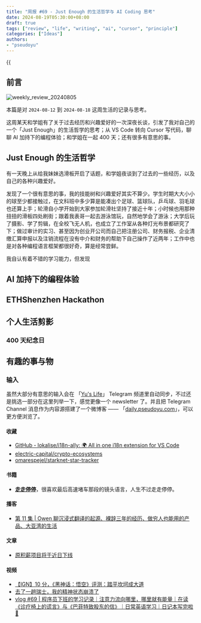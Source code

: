 ```yaml
---
title: "周报 #69 - Just Enough 的生活哲学与 AI Coding 思考"
date: 2024-08-19T05:30:00+08:00
draft: true
tags: ["review", "life", "writing", "ai", "cursor", "principle"]
categories: ["Ideas"]
authors:
- "pseudoyu"
---
```


{{<audio src="audios/photograph.mp3" caption="《Photograph - Ed Sheeran》" >}}

## 前言

![weekly_review_20240805](https://image.pseudoyu.com/images/weekly_review_20240805.png)

本篇是对 `2024-08-12` 到 `2024-08-18` 这周生活的记录与思考。

这周某天和学姐有了关于过去经历和兴趣爱好的一次深夜长谈，引发了我对自己的一个「Just Enough」的生活哲学的思考；从 VS Code 转向 Cursor 写代码，聊聊 AI 加持下的编程体验；和学姐在一起 400 天；还有很多有意思的事。

## Just Enough 的生活哲学

有一天晚上从给我妹妹选滑板开启了话题，和学姐夜谈到了过去的一些经历，以及自己的各种兴趣爱好。

发现了一个很有意思的事，我的技能树和兴趣爱好其实不算少。学生时期大大小小的球至少都接触过，在文科班中多少算是能凑出个足球、篮球队，乒乓球、羽毛球也还算上手；轮滑自小学开始到大家参加轮滑社坚持了接近十年；小时候也用那种扭扭的滑板四处刷街；跟着我表哥一起去游泳馆玩，自然地学会了游泳；大学后玩了摄影、学了剪辑，在全校飞无人机，也成立了工作室从各种灯光布景都研究了下；做过审计的实习、甚至因为创业开公司而自己把注册公司、财务报税、企业清缴汇算申报以及注销流程在没有中介和财务的帮助下自己操作了近两年；工作中也是对各种编程语言框架都很好奇，算是经常尝鲜。

我自认有着不错的学习能力，但发现

## AI 加持下的编程体验

## ETHShenzhen Hackathon

## 个人生活剪影

### 400 天纪念日

## 有趣的事与物

### 输入

虽然大部分有意思的输入会在 「[Yu's Life](https://t.me/pseudoyulife)」 Telegram 频道里自动同步，不过还是挑选一部分在这里列举一下，感觉更像一个 newsletter 了。并且把 Telegram Channel 消息作为内容源搭建了一个微博客 —— 「[daily.pseudoyu.com](https://daily.pseudoyu.com/)」，可以更方便浏览了。

#### 收藏

- [GitHub - lokalise/i18n-ally: 🌍 All in one i18n extension for VS Code](https://github.com/lokalise/i18n-ally)
- [electric-capital/crypto-ecosystems](https://github.com/electric-capital/crypto-ecosystems)
- [omarespejel/starknet-star-tracker](https://github.com/omarespejel/starknet-star-tracker)

#### 书籍

- [**走走停停**](https://movie.douban.com/subject/35956190/)，很喜欢最后高速堵车那段的镜头语言，人生不过走走停停。

#### 播客

- [第 11 集 | Owen 聊沉浸式翻译的起源、裸辞三年的经历、做穷人也能用的产品、大亚湾的生活](https://www.listennotes.com/e/e1a391614f16491fb6999b162524f5dd)

#### 文章

- [原积薪项目将于近日下线](https://darmau.co/zh/article/firewood-will-be-offline)

#### 视频

- [【IGN】10 分，《黑神话：悟空》评测：踏平坎坷成大道](https://www.bilibili.com/video/BV1Ti421a7dv)
- [去了一趟瑞士，我的精神状态崩溃了](https://www.bilibili.com/video/BV1XW42197H8)
- [vlog #69 | 程序员下班的学习记录｜注意力流向哪里，哪里就有能量｜在读《诊疗椅上的谎言》与《巴菲特致股东的信》｜日常英语学习｜日记本写完啦 🎉](https://www.bilibili.com/video/BV1Kf421i7r4)

